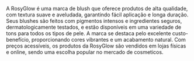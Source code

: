 A RosyGlow é uma marca de blush que oferece produtos de alta qualidade, com textura suave e aveludada, garantindo fácil aplicação e longa duração. Seus blushes são feitos com pigmentos intensos e ingredientes seguros, dermatologicamente testados, e estão disponíveis em uma variedade de tons para todos os tipos de pele. A marca se destaca pelo excelente custo- benefício, proporcionando cores vibrantes e um acabamento natural. Com preços acessíveis, os produtos da RosyGlow são vendidos em lojas físicas e online, sendo uma escolha popular no mercado de cosmeticos.
